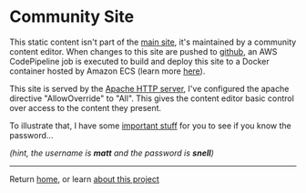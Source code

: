 # Community Site

This static content isn't part of the [main site](http://people-poc.aws.mattsnell.com), it's maintained by a community content editor.  When changes to this site are pushed to [github](http://github.com), an AWS CodePipeline job is executed to build and deploy this site to a Docker container hosted by Amazon ECS (learn more [here](http://people-poc.aws.mattsnell.com/details/)).

This site is served by the [Apache HTTP server](http://httpd.apache.org/), I've configured the apache directive "AllowOverride" to "All".  This gives the content editor basic control over access to the content they present.
    
To illustrate that, I have some [important stuff](protected/index.html) for you to see if you know the password...

*(hint, the username is **matt** and the password is **snell**)*

---
Return [home](http://people-poc.aws.mattsnell.com), or learn [about this project](http://people-poc.aws.mattsnell.com/details/)